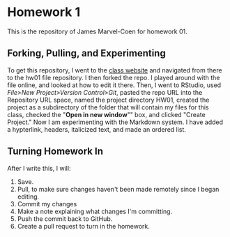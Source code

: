 # Homework 1
This is the repository of James Marvel-Coen for homework 01.  

## Forking, Pulling, and Experimenting  

To get this repository, I went to the [class website](https://uc-cfss.github.io/) and navigated from there to the hw01 file repository.  I then forked the repo.  I played around with the file online, and looked at how to edit it there.  Then, I went to RStudio, used *File>New Project>Version Control>Git*, pasted the repo URL into the Repository URL space, named the project directory HW01, created the project as a subdirectory of the folder that will contain my files for this class, checked the "**Open in new window**"" box, and clicked "Create Project."  Now I am experimenting with the Markdown system.  I have added a hypterlink, headers, italicized text, and made an ordered list.  

## Turning Homework In  

After I write this, I will:  
1.  Save.  
2.  Pull, to make sure changes haven't been made remotely since I began editing.  
3.  Commit my changes  
4.  Make a note explaining what changes I'm committing.  
5.  Push the commit back to GitHub.  
6.  Create a pull request to turn in the homework.